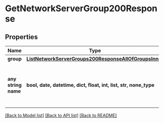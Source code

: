 # GetNetworkServerGroup200Response


## Properties
Name | Type | Description | Notes
------------ | ------------- | ------------- | -------------
**group** | [**ListNetworkServerGroups200ResponseAllOfGroupsInner**](ListNetworkServerGroups200ResponseAllOfGroupsInner.md) |  | [optional] 
**any string name** | **bool, date, datetime, dict, float, int, list, str, none_type** | any string name can be used but the value must be the correct type | [optional]

[[Back to Model list]](../README.md#documentation-for-models) [[Back to API list]](../README.md#documentation-for-api-endpoints) [[Back to README]](../README.md)


